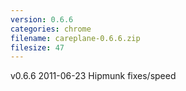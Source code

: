 ```yaml
---
version: 0.6.6
categories: chrome
filename: careplane-0.6.6.zip
filesize: 47
---
```

v0.6.6 2011-06-23
  Hipmunk fixes/speed

